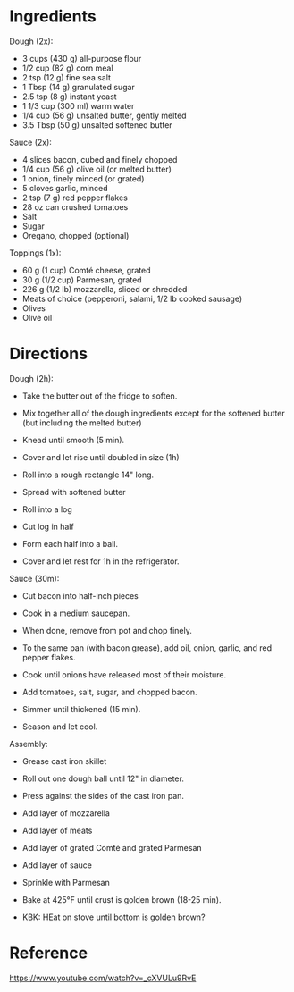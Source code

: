 Ingredients
===========
Dough (2x):
- 3 cups (430 g) all-purpose flour
- 1/2 cup (82 g) corn meal
- 2 tsp (12 g) fine sea salt
- 1 Tbsp (14 g) granulated sugar
- 2.5 tsp (8 g) instant yeast
- 1 1/3 cup (300 ml) warm water
- 1/4 cup (56 g) unsalted butter, gently melted
- 3.5 Tbsp (50 g) unsalted softened butter

Sauce (2x):
- 4 slices bacon, cubed and finely chopped
- 1/4 cup (56 g) olive oil (or melted butter)
- 1 onion, finely minced (or grated)
- 5 cloves garlic, minced
- 2 tsp (7 g) red pepper flakes
- 28 oz can crushed tomatoes
- Salt
- Sugar
- Oregano, chopped (optional)

Toppings (1x):
- 60 g (1 cup) Comté cheese, grated
- 30 g (1/2 cup) Parmesan, grated
- 226 g (1/2 lb) mozzarella, sliced or shredded
- Meats of choice (pepperoni, salami, 1/2 lb cooked sausage)
- Olives
- Olive oil

Directions
==========
Dough (2h):

- Take the butter out of the fridge to soften.

- Mix together all of the dough ingredients except for the softened butter (but 
  including the melted butter)

- Knead until smooth (5 min).

- Cover and let rise until doubled in size (1h)

- Roll into a rough rectangle 14" long.

- Spread with softened butter

- Roll into a log

- Cut log in half

- Form each half into a ball.

- Cover and let rest for 1h in the refrigerator.

Sauce (30m):

- Cut bacon into half-inch pieces

- Cook in a medium saucepan.

- When done, remove from pot and chop finely.

- To the same pan (with bacon grease), add oil, onion, garlic, and red pepper 
  flakes.

- Cook until onions have released most of their moisture.

- Add tomatoes, salt, sugar, and chopped bacon.

- Simmer until thickened (15 min).

- Season and let cool.

Assembly:

- Grease cast iron skillet

- Roll out one dough ball until 12" in diameter.

- Press against the sides of the cast iron pan.

- Add layer of mozzarella

- Add layer of meats

- Add layer of grated Comté and grated Parmesan

- Add layer of sauce

- Sprinkle with Parmesan

- Bake at 425°F until crust is golden brown (18-25 min).

- KBK: HEat on stove until bottom is golden brown?

Reference
=========
https://www.youtube.com/watch?v=_cXVULu9RvE
